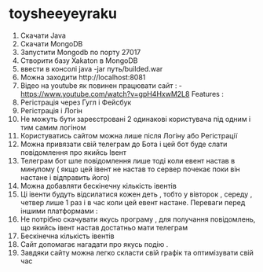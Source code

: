 # toysheeyeyraku
1. Скачати Java  
2. Скачати MongoDB 
3. Запустити Mongodb по порту 27017 
4. Створити базу Xakaton в MongoDB 
5. ввести в консолі java -jar путь/builded.war 
6. Можна заходити http://localhost:8081 
7. Відео на youtube як повинен працювати сайт : -https://www.youtube.com/watch?v=gpH4HxwM2L8
Features :
1. Регістрація через Гугл і Фейсбук 
2. Регістрація і Логін
3. Не можуть бути зареєстровані 2 одинакові користувача під одним і тим самим логіном
4. Користуватись сайтом можна лише після Логіну або Регістрації
5. Можна привязати свій телеграм до Бота і цей бот буде слати повідомлення про якийсь Івент 
6. Телеграм бот шле повідомлення лише тоді коли евент настав в минулому 
( якщо цей івент не настав то сервер почекає поки він настане і відправить його)
7. Можна добавляти бескінечну кількість івентів 
8. Ці івенти будуть відсилатися кожен деть , тобто у вівторок , середу , четвер лише 1 раз і в час коли цей евент настане.
Переваги перед іншими платформами :
1. Не потрібно скачувати якусь програму , для получання повідомлень,  що якийсь івент настав достатньо мати телеграм 
2. Бескінечна кількість івентів
3. Сайт допомагає нагадати про якусь подію .
4. Завдяки сайту можна легко скласти свій графік та оптимізувати свій час 


